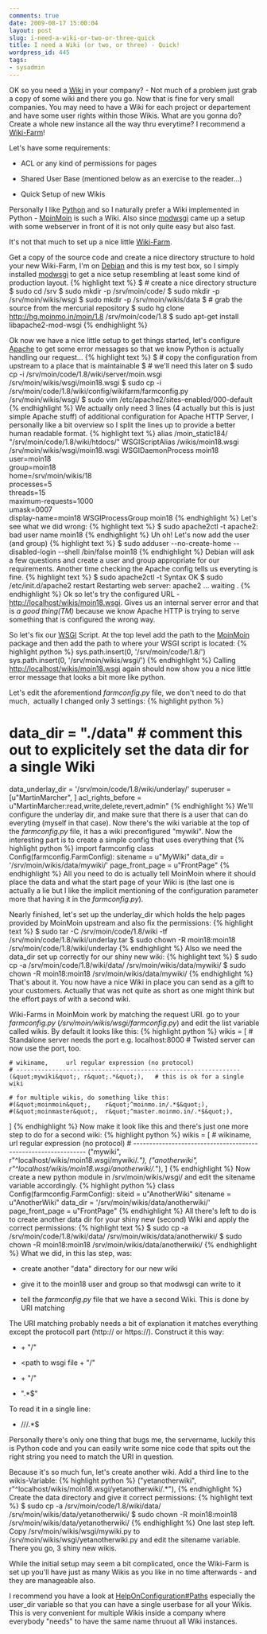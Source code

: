 ```yaml
---
comments: true
date: 2009-08-17 15:00:04
layout: post
slug: i-need-a-wiki-or-two-or-three-quick
title: I need a Wiki (or two, or three) - Quick!
wordpress_id: 445
tags:
- sysadmin
---
```


OK so you need a [Wiki](http://en.wikipedia.org/wiki/Wiki) in your company? - Not much of a problem just grab a copy of some wiki and there you go. Now that is fine for very small companies. You may need to have a Wiki for each project or departement and have some user rights within those Wikis. What are you gonna do? Create a whole new instance all the way thru everytime? I recommend a [Wiki-Farm](http://en.wikipedia.org/wiki/WikiFarm)!

Let's have some requirements:



	
  * ACL or any kind of permissions for pages

	
  * Shared User Base (mentioned below as an exercise to the reader...)

	
  * Quick Setup of new Wikis


Personally I like [Python](http://www.python.org) and so I naturally prefer a Wiki implemented in Python - [MoinMoin](http://moinmo.in) is such a Wiki. Also since [modwsgi](http://www.modwsgi.org) came up a setup with some webserver in front of it is not only quite easy but also fast.

It's not that much to set up a nice little [Wiki-Farm](http://en.wikipedia.org/wiki/WikiFarm).

Get a copy of the source code and create a nice directory structure to hold your new Wiki-Farm, I'm on [Debian](http://www.debian.org) and this is my test box, so I simply installed [modwsgi](http://packages.debian.org/libapache2-mod-wsgi) to get a nice setup resembling at least some kind of production layout.
{% highlight text %}
$ # create a nice directory structure
$ sudo cd /srv
$ sudo mkdir -p /srv/moin/code/
$ sudo mkdir -p /srv/moin/wikis/wsgi
$ sudo mkdir -p /srv/moin/wikis/data
$ # grab the source from the mercurial repository
$ sudo hg clone http://hg.moinmo.in/moin/1.8 /srv/moin/code/1.8
$ sudo apt-get install libapache2-mod-wsgi
{% endhighlight %}

Ok now we have a nice little setup to get things started, let's configure [Apache](http://http.apache.org) to get some error messages so that we know Python is actually handling our request...
{% highlight text %}
$ # copy the configuration from upstream to a place that is maintainable
$ # we'll need this later on
$ sudo cp -i /srv/moin/code/1.8/wiki/server/moin.wsgi /srv/moin/wikis/wsgi/moin18.wsgi
$ sudo cp -i /srv/moin/code/1.8/wiki/config/wikifarm/farmconfig.py /srv/moin/wikis/wsgi/
$ sudo vim /etc/apache2/sites-enabled/000-default
{% endhighlight %}
We actually only need 3 lines (4 actually but this is just simple Apache stuff) of additional configuration for Apache HTTP Server, I personally like a bit overview so I split the lines up to provide a better human readable format.
{% highlight text %}
alias /moin_static184/ &quot;/srv/moin/code/1.8/wiki/htdocs/&quot;
WSGIScriptAlias /wikis/moin18.wsgi /srv/moin/wikis/wsgi/moin18.wsgi
WSGIDaemonProcess moin18 \
   user=moin18 \
   group=moin18 \
   home=/srv/moin/wikis/18 \
   processes=5 \
   threads=15 \
   maximum-requests=1000 \
   umask=0007 \
   display-name=moin18
WSGIProcessGroup moin18
{% endhighlight %}
Let's see what we did wrong:
{% highlight text %}
$ sudo apache2ctl -t
apache2: bad user name moin18
{% endhighlight %}
Uh oh! Let's now add the user (and group)
{% highlight text %}
$ sudo adduser --no-create-home --disabled-login --shell /bin/false moin18
{% endhighlight %}
Debian will ask a few questions and create a user and group appropriate for our requirements. Another time checking the Apache config tells us everyting is fine.
{% highlight text %}
$ sudo apache2ctl -t
Syntax OK
$ sudo /etc/init.d/apache2 restart
Restarting web server: apache2 ... waiting .
{% endhighlight %}
Ok so let's try the configured URL - [http://localhost/wikis/moin18.wsgi](http://localhost/wikis/moin18.wsgi). Gives us an internal server error and that is _a good thing(TM)_ because we know Apache HTTP is trying to serve something that is configured the wrong way.

So let's fix our [WSGI](http://en.wikipedia.org/wiki/Wsgi) Script. At the top level add the path to the [MoinMoin](http://moinmo.in) package and then add the path to where your WSGI script is located:
{% highlight python %}
sys.path.insert(0, '/srv/moin/code/1.8/')
sys.path.insert(0, '/srv/moin/wikis/wsgi/')
{% endhighlight %}
Calling [http://localhost/wikis/moin18.wsgi](http://localhost/wikis/moin18.wsgi) again should now show you a nice little error message that looks a bit more like python.

Let's edit the aforementiond _farmconfig.py_ file, we don't need to do that much,  actually I changed only 3 settings:
{% highlight python %}
# data_dir = &quot;./data&quot; # comment this out to explicitely set the data dir for a single Wiki
data_underlay_dir = '/srv/moin/code/1.8/wiki/underlay/'
superuser = [u&quot;MartinMarcher&quot;, ]
acl_rights_before = u&quot;MartinMarcher:read,write,delete,revert,admin&quot;
{% endhighlight %}
We'll configure the underlay dir, and make sure that there is a user that can do everyting (myself in that case). Now there's the wiki variable at the top of the _farmconfig.py_ file, it has a wiki preconfigured "mywiki". Now the interesting part is to create a simple config that uses everything that
{% highlight python %}
import farmconfig
class Config(farmconfig.FarmConfig):
    sitename = u&quot;MyWiki&quot;
    data_dir = '/srv/moin/wikis/data/mywiki/'
    page_front_page = u&quot;FrontPage&quot;
{% endhighlight %}
All you need to do is actually tell MoinMoin where it should place the data and what the start page of your Wiki is (the last one is actually a lie but I like the implicit mentioning of the configuration parameter more that having it in the _farmconfig.py_).

Nearly finished, let's set up the underlay_dir which holds the help pages provided by MoinMoin upstream and also fix the permissions:
{% highlight text %}
$ sudo tar -C /srv/moin/code/1.8/wiki -tf /srv/moin/code/1.8/wiki/underlay.tar
$ sudo chown -R moin18:moin18 /srv/moin/code/1.8/wiki/underlay
{% endhighlight %}
Also we need the data_dir set up correctly for our shiny new wiki:
{% highlight text %}
$ sudo cp -a /srv/moin/code/1.8/wiki/data/ /srv/moin/wikis/data/mywiki/
$ sudo chown -R moin18:moin18 /srv/moin/wikis/data/mywiki/
{% endhighlight %}
That's about it. You now have a nice Wiki in place you can send as a gift to your customers. Actually that was not quite as short as one might think but the effort pays of with a second wiki.

Wiki-Farms in MoinMoin work by matching the request URI. go to your _farmconfig.py_ (_/srv/moin/wikis/wsgi/farmconfig.py_) and edit the list variable called wikis. By default it looks like this:
{% highlight python %}
wikis = [
    # Standalone server needs the port e.g. localhost:8000
    # Twisted server can now use the port, too.                         

    # wikiname,     url regular expression (no protocol)
    # ---------------------------------------------------------------
    (&quot;mywiki&quot;, r&quot;.*&quot;),   # this is ok for a single wiki

    # for multiple wikis, do something like this:
    #(&quot;moinmoin&quot;,    r&quot;^moinmo.in/.*$&quot;),
    #(&quot;moinmaster&quot;,  r&quot;^master.moinmo.in/.*$&quot;),
]
{% endhighlight %}
Now make it look like this and there's just one more step to do for a second wiki:
{% highlight python %}
wikis = [
    # wikiname,     url regular expression (no protocol)
    # ---------------------------------------------------------------
    (&quot;mywiki&quot;, r&quot;^localhost/wikis/moin18.wsgi/mywiki/.*&quot;),
    (&quot;anotherwiki&quot;, r&quot;^localhost/wikis/moin18.wsgi/anotherwiki/.*&quot;),
]
{% endhighlight %}
Now create a new python module in /srv/moin/wikis/wsgi/ and edit the sitename variable accordingly.
{% highlight python %}
class Config(farmconfig.FarmConfig):
    siteid = u&quot;AnotherWiki&quot;
    sitename = u&quot;AnotherWiki&quot;
    data_dir = '/srv/moin/wikis/data/anotherwiki/'
    page_front_page = u&quot;FrontPage&quot;
{% endhighlight %}
All there's left to do is to create another data dir for your shiny new (second) Wiki and apply the correct permissions:
{% highlight text %}
$ sudo cp -a /srv/moin/code/1.8/wiki/data/ /srv/moin/wikis/data/anotherwiki/
$ sudo chown -R moin18:moin18 /srv/moin/wikis/data/anotherwiki/
{% endhighlight %}
What we did, in this las step, was:



	
  * create another "data" directory for our new wiki

	
  * give it to the moin18 user and group so that modwsgi can write to it

	
  * tell the _farmconfig.py_ file that we have a second Wiki. This is done by URI matching


The URI matching probably needs a bit of explanation it matches everything except the protocoll part (http:// or https://). Construct it this way:

	
  * <servername> + "/"

	
  * <path to wsgi file + "/"

	
  * <wikiname> + "/"

	
  * ".*$"


To read it in a single line:

	
  * <servername>/<path to wsgi file>/<wikiname>/.*$


Personally there's only one thing that bugs me, the servername, luckily this is Python code and you can easily write some nice code that spits out the right string you need to match the URI in question.

Because it's so much fun, let's create another wiki. Add a third line to the wikis-Variable:
{% highlight python %}
(&quot;yetanotherwiki&quot;, r&quot;^localhost/wikis/moin18.wsgi/yetanotherwiki/.*&quot;),
{% endhighlight %}
Create the data directory and give it correct permissions:
{% highlight text %}
$ sudo cp -a /srv/moin/code/1.8/wiki/data/ /srv/moin/wikis/data/yetanotherwiki/
$ sudo chown -R moin18:moin18 /srv/moin/wikis/data/yetanotherwiki/
{% endhighlight %}
One last step left. Copy /srv/moin/wikis/wsgi/mywiki.py to /srv/moin/wikis/wsgi/yetanotherwiki.py and edit the sitename variable. There you go, 3 shiny new wikis.

While the initial setup may seem a bit complicated, once the Wiki-Farm is set up you'll have just as many Wikis as you like in no time afterwards - and they are manageable also.

I recommend you have a look at [HelpOnConfiguration#Paths](http://moinmo.in/HelpOnConfiguration#paths) especially the user_dir variable so that you can have a single userbase for all your Wikis. This is very convenient for multiple Wikis inside a company where everybody "needs" to have the same name thruout all Wiki instances.
